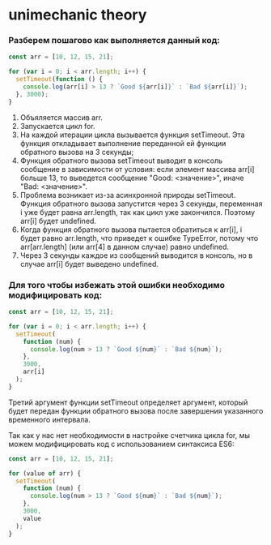 # unimechanic theory

### Разберем пошагово как выполняется данный код:

```javascript
const arr = [10, 12, 15, 21];

for (var i = 0; i < arr.length; i++) {
  setTimeout(function () {
    console.log(arr[i] > 13 ? `Good ${arr[i]}` : `Bad ${arr[i]}`);
  }, 3000);
}
```

1. Объяляется массив arr.
2. Запускается цикл for.
3. На каждой итерации цикла вызывается функция setTimeout. Эта функция откладывает выполнение переданной ей функции обратного вызова на 3 секунды;
4. Функция обратного вызова setTimeout выводит в консоль сообщение в зависимости от условия: если элемент массива arr[i] больше 13, то выведется сообщение "Good: <значение>", иначе "Bad: <значение>".
5. Проблема возникает из-за асинхронной природы setTimeout. Функция обратного вызова запустится через 3 секунды, переменная i уже будет равна arr.length, так как цикл уже закончился. Поэтому arr[i] будет undefined.
6. Когда функция обратного вызова пытается обратиться к arr[i], i будет равно arr.length, что приведет к ошибке TypeError, потому что arr[arr.length] (или arr[4] в данном случае) равно undefined.
7. Через 3 секунды каждое из сообщений выводится в консоль, но в случае arr[i] будет выведено undefined.

### Для того чтобы избежать этой ошибки необходимо модифицировать код:

```javascript
const arr = [10, 12, 15, 21];

for (var i = 0; i < arr.length; i++) {
  setTimeout(
    function (num) {
      console.log(num > 13 ? `Good ${num}` : `Bad ${num}`);
    },
    3000,
    arr[i]
  );
}
```

Третий аргумент функции setTimeout определяет аргумент, который будет передан функции обратного вызова после завершения указанного временного интервала.

Так как у нас нет необходимости в настройке счетчика цикла for, мы можем модифицировать код с использованием синтаксиса ES6:

```javascript
const arr = [10, 12, 15, 21];

for (value of arr) {
  setTimeout(
    function (num) {
      console.log(num > 13 ? `Good ${num}` : `Bad ${num}`);
    },
    3000,
    value
  );
}
```
